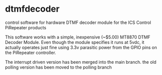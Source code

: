 # dtmfdecoder
control software for hardware DTMF decoder module for the ICS Control PiRepeater products

This software works with a simple, inexpensive (~$5.00) MT8870 DTMF Decoder Module.   Even though the module specifies it runs at 5vdc, it actually operates just fine using 3.3v parasitic power from the GPIO pins on the PiRepeater controller.

The interrupt driven version has been merged into the main branch.  the old polling version has been moved to the polling branch
